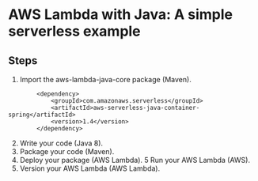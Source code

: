 # AWS Lambda with Java: A simple serverless example

## Steps

1. Import the aws-lambda-java-core package (Maven).
```
        <dependency>
            <groupId>com.amazonaws.serverless</groupId>
            <artifactId>aws-serverless-java-container-spring</artifactId>
            <version>1.4</version>
        </dependency>
```        
2. Write your code (Java 8).
3. Package your code (Maven).
4. Deploy your package (AWS Lambda).
5 Run your AWS Lambda (AWS).
6. Version your AWS Lambda (AWS Lambda).


